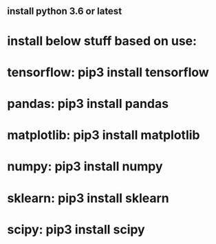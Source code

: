 
## install python 3.6 or latest <br/>

# install below stuff based on use: <br/>
# tensorflow: pip3 install tensorflow <br/>
# pandas: pip3 install pandas <br/>
# matplotlib: pip3 install matplotlib <br/>
# numpy: pip3 install numpy <br/>
# sklearn: pip3 install sklearn <br/>
# scipy: pip3 install scipy <br/>
